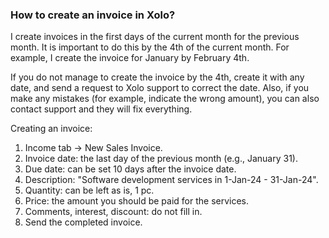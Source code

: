 ### How to create an invoice in Xolo?

I create invoices in the first days of the current month for the previous month. It is important to do this by the 4th
of the current month. For example, I create the invoice for January by February 4th.

If you do not manage to create the invoice by the 4th, create it with any date, and send a request to Xolo support to
correct the date. Also, if you make any mistakes (for example, indicate the wrong amount), you can also contact support
and they will fix everything.

Creating an invoice:

1. Income tab -> New Sales Invoice.
2. Invoice date: the last day of the previous month (e.g., January 31).
3. Due date: can be set 10 days after the invoice date.
4. Description: "Software development services in 1-Jan-24 - 31-Jan-24".
5. Quantity: can be left as is, 1 pc.
6. Price: the amount you should be paid for the services.
7. Comments, interest, discount: do not fill in.
8. Send the completed invoice.
